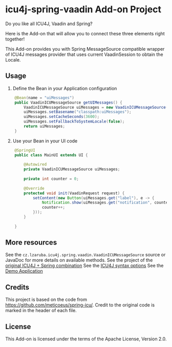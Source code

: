 # icu4j-spring-vaadin Add-on Project

Do you like all ICU4J, Vaadin and Spring?

Here is the Add-on that will allow you to connect these three elements right together!

This Add-on provides you with Spring MessageSource compatible wrapper of ICU4J messages provider that uses current VaadinSession to obtain the Locale.
 
## Usage
1. Define the Bean in your Application configuration
```Java
	@Bean(name = "uiMessages")
	public VaadinICUMessageSource getUIMessages() {
		VaadinICUMessageSource uiMessages = new VaadinICUMessageSource();
	    uiMessages.setBasename("classpath:uiMessages");
	    uiMessages.setCacheSeconds(3600);
	    uiMessages.setFallbackToSystemLocale(false);
	    return uiMessages;
	}
```

2. Use your Bean in your UI code
```Java
	@SpringUI
	public class MainUI extends UI {
		
		@Autowired
		private VaadinICUMessageSource uiMessages;
		
		private int counter = 0;
		
		@Override
		protected void init(VaadinRequest request) {
			setContent(new Button(uiMessages.get("label"), e -> {
				Notification.show(uiMessages.get("notification", counter));
				counter++;
			}));
		}
		
	}
```

## More resources
See the ```cz.lzaruba.icu4j.spring.vaadin.VaadinICUMessageSource``` source or JavaDoc for more details on available methods.
See the project of the [original ICU4J + Spring combination](https://github.com/meticoeus/spring-icu/)
See the [ICU4J syntax options](http://userguide.icu-project.org/formatparse/messages)
See the [Demo Application](https://github.com/LZaruba/icu4j-spring-vaadin/tree/master/cz.lzaruba.icu4j.spring.vaadin.demo) 

## Credits
This project is based on the code from https://github.com/meticoeus/spring-icu/. 
Credit to the original code is marked in the header of each file.

## License
This Add-on is licensed under the terms of the Apache License, Version 2.0.